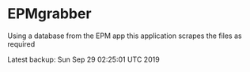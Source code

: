 # EPMgrabber
Using a database from the EPM app this application scrapes the files as required


Latest backup: Sun Sep 29 02:25:01 UTC 2019
